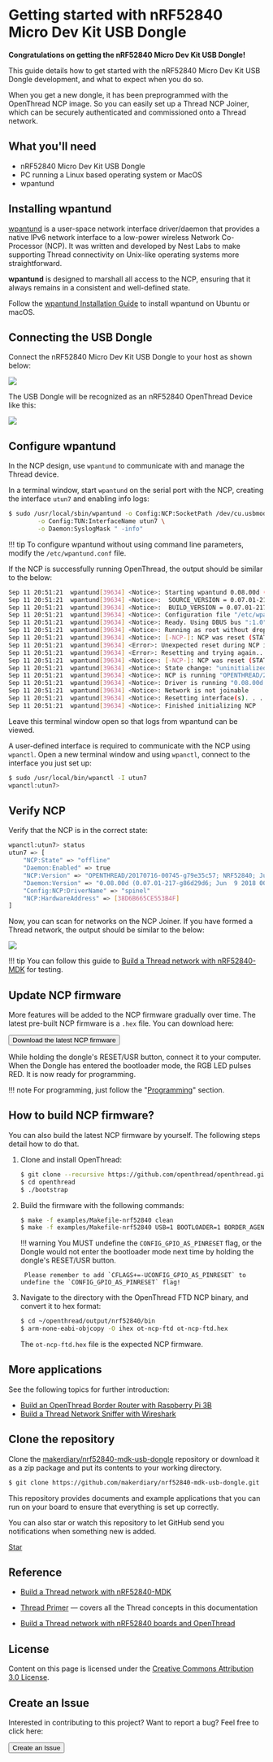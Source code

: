 # Getting started with nRF52840 Micro Dev Kit USB Dongle

**Congratulations on getting the nRF52840 Micro Dev Kit USB Dongle!**

This guide details how to get started with the nRF52840 Micro Dev Kit USB Dongle development, and what to expect when you do so.

When you get a new dongle, it has been preprogrammed with the OpenThread NCP image. So you can easily set up a Thread NCP Joiner, which can be securely authenticated and commissioned onto a Thread network.

## What you'll need

* nRF52840 Micro Dev Kit USB Dongle
* PC running a Linux based operating system or MacOS
* wpantund

## Installing wpantund

[wpantund](https://github.com/openthread/wpantund) is a user-space network interface driver/daemon that provides a native IPv6 network interface to a low-power wireless Network Co-Processor (NCP). It was written and developed by Nest Labs to make supporting Thread connectivity on Unix-like operating systems more straightforward.

**wpantund** is designed to marshall all access to the NCP, ensuring that it always remains in a consistent and well-defined state.

Follow the [wpantund Installation Guide](https://github.com/openthread/wpantund/blob/master/INSTALL.md) to install wpantund on Ubuntu or macOS.

## Connecting the USB Dongle

Connect the nRF52840 Micro Dev Kit USB Dongle to your host as shown below: 

![](images/connecting-dongle.jpg)

The USB Dongle will be recognized as an nRF52840 OpenThread Device like this:

![](images/nrf52840-openthread-device-info.png)

## Configure wpantund

In the NCP design, use `wpantund` to communicate with and manage the Thread device.

In a terminal window, start `wpantund` on the serial port with the NCP, creating the interface `utun7` and enabling info logs:

``` sh
$ sudo /usr/local/sbin/wpantund -o Config:NCP:SocketPath /dev/cu.usbmodem14112  \
        -o Config:TUN:InterfaceName utun7 \
        -o Daemon:SyslogMask " -info"
```

!!! tip
	To configure wpantund without using command line parameters, modify the `/etc/wpantund.conf` file.

If the NCP is successfully running OpenThread, the output should be similar to the below:

``` sh
Sep 11 20:51:21  wpantund[39634] <Notice>: Starting wpantund 0.08.00d (Jun  9 2018 00:31:51) . . .
Sep 11 20:51:21  wpantund[39634] <Notice>: 	SOURCE_VERSION = 0.07.01-217-g86d29d6
Sep 11 20:51:21  wpantund[39634] <Notice>: 	BUILD_VERSION = 0.07.01-217-g86d29d6
Sep 11 20:51:21  wpantund[39634] <Notice>: Configuration file "/etc/wpantund.conf" read.
Sep 11 20:51:21  wpantund[39634] <Notice>: Ready. Using DBUS bus ":1.0"
Sep 11 20:51:21  wpantund[39634] <Notice>: Running as root without dropping privileges!
Sep 11 20:51:21  wpantund[39634] <Notice>: [-NCP-]: NCP was reset (STATUS_RESET_POWER_ON, 112)
Sep 11 20:51:21  wpantund[39634] <Error>: Unexpected reset during NCP initialization.
Sep 11 20:51:21  wpantund[39634] <Error>: Resetting and trying again... (retry 1)
Sep 11 20:51:21  wpantund[39634] <Notice>: [-NCP-]: NCP was reset (STATUS_RESET_POWER_ON, 112)
Sep 11 20:51:21  wpantund[39634] <Notice>: State change: "uninitialized" -> "offline"
Sep 11 20:51:21  wpantund[39634] <Notice>: NCP is running "OPENTHREAD/20170716-00745-g79e35c57; NRF52840; Jul 15 2018 09:52:08"
Sep 11 20:51:21  wpantund[39634] <Notice>: Driver is running "0.08.00d (0.07.01-217-g86d29d6; Jun  9 2018 00:31:51)"
Sep 11 20:51:21  wpantund[39634] <Notice>: Network is not joinable
Sep 11 20:51:21  wpantund[39634] <Notice>: Resetting interface(s). . .
Sep 11 20:51:21  wpantund[39634] <Notice>: Finished initializing NCP
```

Leave this terminal window open so that logs from wpantund can be viewed.

A user-defined interface is required to communicate with the NCP using `wpanctl`. Open a new terminal window and using `wpanctl`, connect to the interface you just set up:

``` sh
$ sudo /usr/local/bin/wpanctl -I utun7
wpanctl:utun7>
```

## Verify NCP

Verify that the NCP is in the correct state:

``` sh
wpanctl:utun7> status
utun7 => [
	"NCP:State" => "offline"
	"Daemon:Enabled" => true
	"NCP:Version" => "OPENTHREAD/20170716-00745-g79e35c57; NRF52840; Jul 15 2018 09:52:08"
	"Daemon:Version" => "0.08.00d (0.07.01-217-g86d29d6; Jun  9 2018 00:31:51)"
	"Config:NCP:DriverName" => "spinel"
	"NCP:HardwareAddress" => [38D6B665CE553B4F]
]
```

Now, you can scan for networks on the NCP Joiner. If you have formed a Thread network, the output should be similar to the below:

![](images/verifying-ncp.png)

!!! tip
    You can follow this guide to [Build a Thread network with nRF52840-MDK](https://wiki.makerdiary.com/nrf52840-mdk/openthread/) for testing.


## Update NCP firmware

More features will be added to the NCP firmware gradually over time. The latest pre-built NCP firmware is a `.hex` file. You can download here:

<a href="https://github.com/makerdiary/nrf52840-mdk-usb-dongle/firmware/openthread/ncp"><button data-md-color-primary="marsala">Download the latest NCP firmware</button></a>

While holding the dongle's RESET/USR button, connect it to your computer. When the Dongle has entered the bootloader mode, the RGB LED pulses RED. It is now ready for programming.

!!! note 
	For programming, just follow the "[Programming](../programming/)" section.

## How to build NCP firmware?

You can also build the latest NCP firmware by yourself. The following steps detail how to do that.

1. Clone and install OpenThread:

	``` sh
	$ git clone --recursive https://github.com/openthread/openthread.git
	$ cd openthread
	$ ./bootstrap
	```

2. Build the firmware with the following commands:

	``` sh
	$ make -f examples/Makefile-nrf52840 clean
	$ make -f examples/Makefile-nrf52840 USB=1 BOOTLOADER=1 BORDER_AGENT=1 BORDER_ROUTER=1 COMMISSIONER=1 JOINER=1 UDP_PROXY=1 CFLAGS+=-UCONFIG_GPIO_AS_PINRESET
	```

	!!! warning
		You MUST undefine the `CONFIG_GPIO_AS_PINRESET` flag, or the Dongle would not enter the bootloader mode next time by holding the dongle's RESET/USR button. 

		Please remember to add `CFLAGS+=-UCONFIG_GPIO_AS_PINRESET` to undefine the `CONFIG_GPIO_AS_PINRESET` flag!

3. Navigate to the directory with the OpenThread FTD NCP binary, and convert it to hex format:

	``` sh
	$ cd ~/openthread/output/nrf52840/bin
	$ arm-none-eabi-objcopy -O ihex ot-ncp-ftd ot-ncp-ftd.hex
	```

	The `ot-ncp-ftd.hex` file is the expected NCP firmware.

## More applications 

See the following topics for further introduction:

* [Build an OpenThread Border Router with Raspberry Pi 3B](../OTBR)
* [Build a Thread Network Sniffer with Wireshark](../thread-sniffer)


## Clone the repository

Clone the [makerdiary/nrf52840-mdk-usb-dongle](https://github.com/makerdiary/nrf52840-mdk-usb-dongle) repository or download it as a zip package and put its contents to your working directory.

``` sh
$ git clone https://github.com/makerdiary/nrf52840-mdk-usb-dongle.git
```

This repository provides documents and example applications that you can run on your board to ensure that everything is set up correctly.

You can also star or watch this repository to let GitHub send you notifications when something new is added.

<!-- Place this tag where you want the button to render. -->
<a class="github-button" href="https://github.com/makerdiary/nrf52840-mdk-usb-dongle" data-icon="octicon-star" data-size="large" data-show-count="true" aria-label="Star makerdiary/nrf52840-mdk-usb-dongle on GitHub">Star</a>

<!-- Place this tag in your head or just before your close body tag. -->
<script async defer src="https://buttons.github.io/buttons.js"></script>


## Reference

* [Build a Thread network with nRF52840-MDK](https://wiki.makerdiary.com/nrf52840-mdk/openthread/)

* [Thread Primer](https://openthread.io/guides/thread_primer/) — covers all the Thread concepts in this documentation

* [Build a Thread network with nRF52840 boards and OpenThread](https://codelabs.developers.google.com/codelabs/openthread-hardware/#0)

## License
Content on this page is licensed under the [Creative Commons Attribution 3.0 License](https://creativecommons.org/licenses/by/3.0/).

## Create an Issue

Interested in contributing to this project? Want to report a bug? Feel free to click here:

<a href="https://github.com/makerdiary/nrf52840-mdk-usb-dongle/issues/new"><button data-md-color-primary="marsala"><i class="fa fa-github"></i> Create an Issue</button></a>

